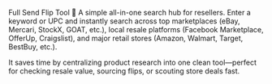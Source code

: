 Full Send Flip Tool 🤖
A simple all-in-one search hub for resellers. Enter a keyword or UPC and instantly search across top marketplaces (eBay, Mercari, StockX, GOAT, etc.), local resale platforms (Facebook Marketplace, OfferUp, Craigslist), and major retail stores (Amazon, Walmart, Target, BestBuy, etc.).

It saves time by centralizing product research into one clean tool—perfect for checking resale value, sourcing flips, or scouting store deals fast.

